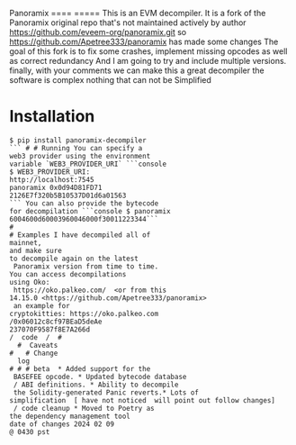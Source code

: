 Panoramix  ====
===== This is an 
EVM decompiler.
It 
is a fork of the Panoramix 
original repo that's not maintained
actively by author  https://github.com/eveem-org/panoramix.git
so https://github.com/Apetree333/panoramix has made some changes 
The goal of this fork is to
fix some crashes, implement missing 
opcodes as well as correct redundancy
And I am going to try and include multiple versions.
finally, with your comments we can make this a great decompiler
the software is complex nothing that can not be Simplified
#
# Installation
```console
$ pip install panoramix-decompiler
``` # # Running You can specify a
web3 provider using the environment
variable `WEB3_PROVIDER_URI` ```console
$ WEB3_PROVIDER_URI:
http://localhost:7545
panoramix 0x0d94D81FD71
2126E7f320b5B10537D01d6a01563
``` You can also provide the bytecode
for decompilation ```console $ panoramix
6004600d60003960046000f30011223344```
#
# Examples I have decompiled all of
mainnet,
and make sure
to decompile again on the latest
 Panoramix version from time to time.
You can access decompilations
using Oko:
 https://oko.palkeo.com/  <or from this
14.15.0 <https://github.com/Apetree333/panoramix>
 an example for
cryptokitties: https://oko.palkeo.com
/0x06012c8cf97BEaD5deAe
237070F9587f8E7A266d
/  code  /  #
  #  Caveats 
#   # Change
  log
# # # beta  * Added support for the
 BASEFEE opcode. * Updated bytecode database
 / ABI definitions. * Ability to decompile
 the Solidity-generated Panic reverts.* Lots of
simplification  [ have not noticed  will point out follow changes]
 / code cleanup * Moved to Poetry as
the dependency management tool
date of changes 2024 02 09
@ 0430 pst 
